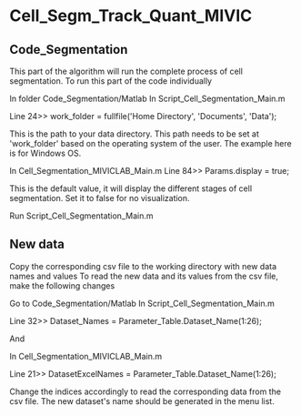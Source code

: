 # Cell_Segm_Track_Quant_MIVIC
## Code_Segmentation 
This part of the algorithm will run the complete process of cell segmentation.
To run this part of the code individually

In folder Code_Segmentation/Matlab
In Script_Cell_Segmentation_Main.m

Line 24>> work_folder =  fullfile('Home Directory', 'Documents', 'Data'); 

This is the path to your data directory. This path needs to be set at 'work_folder' based on the operating system of the user. The example here is for Windows OS.

In Cell_Segmentation_MIVICLAB_Main.m
Line 84>> Params.display = true;  

This is the default value, it will display the different stages of cell segmentation. Set it to false for no visualization.

Run Script_Cell_Segmentation_Main.m

## New data
Copy the corresponding csv file to the working directory with new data names and values
To read the new data and its values from the csv file, make the following changes

Go to Code_Segmentation/Matlab
In Script_Cell_Segmentation_Main.m

Line 32>> Dataset_Names = Parameter_Table.Dataset_Name(1:26);

And

In Cell_Segmentation_MIVICLAB_Main.m

Line 21>> DatasetExcelNames = Parameter_Table.Dataset_Name(1:26);

Change the indices accordingly to read the corresponding data from the csv file.
The new dataset's name should be generated in the menu list.

